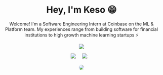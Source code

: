 <h1 align='center'> Hey,  I'm Keso 😁  </h1>

<p align='center'>
Welcome! I'm a Software Engineering Intern at Coinbase on the ML & Platform team. My experiences range from building software for financial institutions to high growth machine learning startups ⚡ 
</p>
<p align='center'>
  <a href="#"><img src="https://visitor-badge.glitch.me/badge?page_id=Kesojan??style=for-the-badge&logo=appveyor"></a>
</p>
<p align='center'>
  <a href="https://www.linkedin.com/in/Kesojan/"><img src="https://img.shields.io/badge/linkedin-%230077B5.svg?&style=for-the-badge&logo=linkedin&logoColor=white" /></a>&nbsp;&nbsp;&nbsp;&nbsp;
  <a href="mailto:k2premak@uwaterloo.ca"><img src="https://img.shields.io/badge/mail-%23D14836.svg?&style=for-the-badge&logo=gmail&logoColor=white" /></a>&nbsp;&nbsp;&nbsp;&nbsp;


<br>
<br>
<img style="border-radius:10px" src="https://github-readme-stats.vercel.app/api?username=Kesojan&show_icons=true&theme=algolia" />
</p>

<!--
**Kesojan/Kesojan** is a ✨ _special_ ✨ repository because its `README.md` (this file) appears on your GitHub profile.

## I'm Kesojan. I love to solve complex problems with elegant code 🎩✨⭐️
- 🔭 I’m currently working on ...
- 🌱 I’m currently learning ...
- 👯 I’m looking to collaborate on ...
- 🤔 I’m looking for help with ...
- 💬 Ask me about ...
- 📫 How to reach me: ...
- 😄 Pronouns: ...
- ⚡ Fun fact: ...
-->
